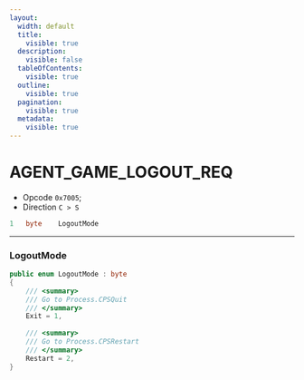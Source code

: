 ```yaml
---
layout:
  width: default
  title:
    visible: true
  description:
    visible: false
  tableOfContents:
    visible: true
  outline:
    visible: true
  pagination:
    visible: true
  metadata:
    visible: true
---
```


# AGENT\_GAME\_LOGOUT_REQ

* Opcode `0x7005`;
* Direction `C > S`

```csharp
1   byte    LogoutMode
```
***
### LogoutMode
```csharp
public enum LogoutMode : byte
{
    /// <summary>
    /// Go to Process.CPSQuit
    /// </summary>
    Exit = 1, 
    
    /// <summary>
    /// Go to Process.CPSRestart
    /// </summary>
    Restart = 2,
}
```
